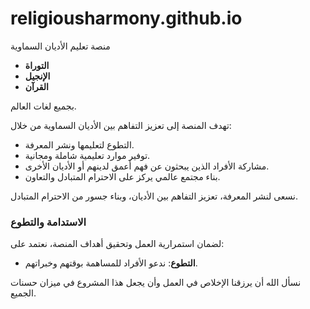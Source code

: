 # religiousharmony.github.io

منصة تعليم الأديان السماوية

- **التوراة**  
- **الإنجيل**  
- **القرآن**  

بجميع لغات العالم.

تهدف المنصة إلى تعزيز التفاهم بين الأديان السماوية من خلال:  
- التطوع لتعليمها ونشر المعرفة.  
- توفير موارد تعليمية شاملة ومجانية.  
- مشاركة الأفراد الذين يبحثون عن فهم أعمق لدينهم أو الأديان الأخرى.  
- بناء مجتمع عالمي يركز على الاحترام المتبادل والتعاون.  

نسعى لنشر المعرفة، تعزيز التفاهم بين الأديان، وبناء جسور من الاحترام المتبادل.

### الاستدامة والتطوع
لضمان استمرارية العمل وتحقيق أهداف المنصة، نعتمد على:  
- **التطوع**: ندعو الأفراد للمساهمة بوقتهم وخبراتهم.  

نسأل الله أن يرزقنا الإخلاص في العمل وأن يجعل هذا المشروع في ميزان حسنات الجميع.


